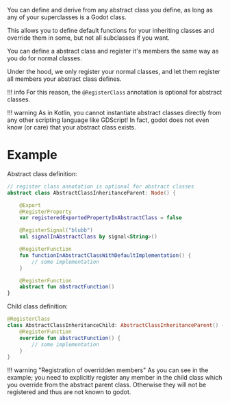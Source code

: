 You can define and derive from any abstract class you define, as long as any of your superclasses is a Godot class.

This allows you to define default functions for your inheriting classes and override them in some, but not all subclasses if you want.

You can define a abstract class and register it's members the same way as you do for normal classes.

Under the hood, we only register your normal classes, and let them register all members your abstract class defines.

!!! info
    For this reason, the `@RegisterClass` annotation is optional for abstract classes.

!!! warning
    As in Kotlin, you cannot instantiate abstract classes directly from any other scripting language like GDScript! In fact, godot does not even know (or care) that your abstract class exists.

# Example

Abstract class definition:

```kotlin
// register class annotation is optional for abstract classes
abstract class AbstractClassInheritanceParent: Node() {

    @Export
    @RegisterProperty
    var registeredExportedPropertyInAbstractClass = false

    @RegisterSignal("blubb")
    val signalInAbstractClass by signal<String>()

    @RegisterFunction
    fun functionInAbstractClassWithDefaultImplementation() {
        // some implementation
    }

    @RegisterFunction
    abstract fun abstractFunction()
}
```

Child class definition:

```kotlin
@RegisterClass
class AbstractClassInheritanceChild: AbstractClassInheritanceParent() {
    @RegisterFunction
    override fun abstractFunction() {
        // some implementation
    }
}
```

!!! warning "Registration of overridden members"
    As you can see in the example; you need to explicitly register any member in the child class which you override from the abstract parent class. Otherwise they will not be registered and thus are not known to godot.